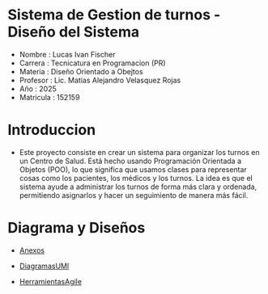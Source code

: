 # Sistema de Gestion de turnos - Diseño del Sistema 

- Nombre : Lucas Ivan Fischer
- Carrera : Tecnicatura en Programacion (PR)  
- Materia : Diseño Orientado a Obejtos 
- Profesor : Lic. Matias Alejandro Velasquez Rojas
- Año : 2025
- Matricula : 152159

# Introduccion 

- Este proyecto consiste en crear un sistema para organizar los turnos en un Centro de Salud. Está hecho usando Programación Orientada a Objetos (POO), lo que significa que usamos clases para representar cosas como los pacientes, los médicos y los turnos. La idea es que el sistema ayude a administrar los turnos de forma más clara y ordenada, permitiendo asignarlos y hacer un seguimiento de manera más fácil.

# Diagrama y Diseños  

* [Anexos](anexos.md)

* [DiagramasUMl](diagramasUML.md)

* [HerramientasAgile](Tarjeta_CRC.md)
